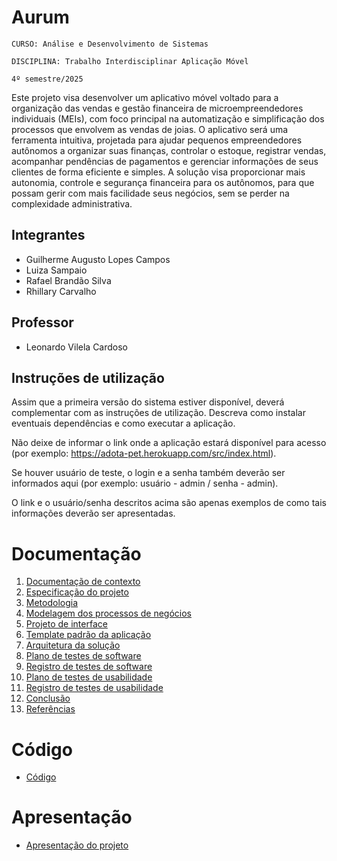 # Aurum 

`CURSO: Análise e Desenvolvimento de Sistemas`

`DISCIPLINA: Trabalho Interdisciplinar Aplicação Móvel`

`4º semestre/2025`

Este projeto visa desenvolver um aplicativo móvel voltado para a organização das vendas e gestão financeira de microempreendedores individuais (MEIs), com foco principal na automatização e simplificação dos processos que envolvem as vendas de joias. O aplicativo será uma ferramenta intuitiva, projetada para ajudar pequenos empreendedores autônomos a organizar suas finanças, controlar o estoque, registrar vendas, acompanhar pendências de pagamentos e gerenciar informações de seus clientes de forma eficiente e simples. A solução visa proporcionar mais autonomia, controle e segurança financeira para os autônomos, para que possam gerir com mais facilidade seus negócios, sem se perder na complexidade administrativa.  

## Integrantes

* Guilherme Augusto Lopes Campos
* Luiza Sampaio
* Rafael Brandão Silva
* Rhillary Carvalho


## Professor

* Leonardo Vilela Cardoso

## Instruções de utilização

Assim que a primeira versão do sistema estiver disponível, deverá complementar com as instruções de utilização. Descreva como instalar eventuais dependências e como executar a aplicação.

Não deixe de informar o link onde a aplicação estará disponível para acesso (por exemplo: https://adota-pet.herokuapp.com/src/index.html).

Se houver usuário de teste, o login e a senha também deverão ser informados aqui (por exemplo: usuário - admin / senha - admin).

O link e o usuário/senha descritos acima são apenas exemplos de como tais informações deverão ser apresentadas.

# Documentação

<ol>
<li><a href="docs/01-Contexto.md"> Documentação de contexto</a></li>
<li><a href="docs/02-Especificacao.md"> Especificação do projeto</a></li>
<li><a href="docs/03-Metodologia.md"> Metodologia</a></li>
<li><a href="docs/04-Modelagem-processos-negocio.md"> Modelagem dos processos de negócios</a></li>
<li><a href="docs/05-Projeto-interface.md"> Projeto de interface</a></li>
<li><a href="docs/06-Template-padrao.md"> Template padrão da aplicação</a></li>
<li><a href="docs/07-Arquitetura-solucao.md"> Arquitetura da solução</a></li>
<li><a href="docs/08-Plano-testes-software.md"> Plano de testes de software</a></li>
<li><a href="docs/09-Registro-testes-software.md"> Registro de testes de software</a></li>
<li><a href="docs/10-Plano-testes-usabilidade.md"> Plano de testes de usabilidade</a></li>
<li><a href="docs/11-Registro-testes-usabilidade.md"> Registro de testes de usabilidade</a></li>
<li><a href="docs/12-Conclusao.md"> Conclusão</a></li>
<li><a href="docs/13-Referencias.md"> Referências</a></li>
</ol>

# Código

* <a href="src/README.md">Código</a>

# Apresentação

* <a href="presentation/README.md">Apresentação do projeto</a>
